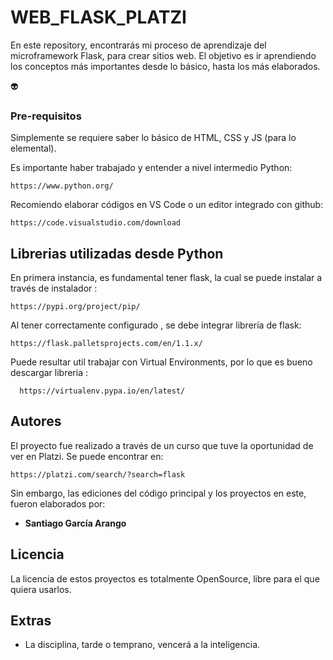 # WEB_FLASK_PLATZI

En este repository, encontrarás mi proceso de aprendizaje del microframework Flask, para crear sitios web.
El objetivo es ir aprendiendo los conceptos más importantes desde lo básico, hasta los más elaborados.

:alien:

### Pre-requisitos

Simplemente se requiere saber lo básico de HTML, CSS y JS (para lo elemental).

Es importante haber trabajado y entender a nivel intermedio Python:
```
https://www.python.org/
```

Recomiendo elaborar códigos en VS Code o un editor integrado con github:
```
https://code.visualstudio.com/download
```

## Librerias utilizadas desde Python

En primera instancia, es fundamental tener flask, la cual se puede instalar a través de instalador <pip>:

```
https://pypi.org/project/pip/
```

Al tener correctamente configurado <pip>, se debe integrar librería de flask:

```
https://flask.palletsprojects.com/en/1.1.x/
```

Puede resultar util trabajar con Virtual Environments, por lo que es bueno descargar libreria <virtualenv>:

```
  https://virtualenv.pypa.io/en/latest/
```

## Autores

El proyecto fue realizado a través de un curso que tuve la oportunidad de ver en Platzi.
Se puede encontrar en:
```
https://platzi.com/search/?search=flask
```

Sin embargo, las ediciones del código principal y los proyectos en este, fueron elaborados por:
* **Santiago García Arango** 


## Licencia

La licencia de estos proyectos es totalmente OpenSource, libre para el que quiera usarlos.

## Extras

* La disciplina, tarde o temprano, vencerá a la inteligencia.
